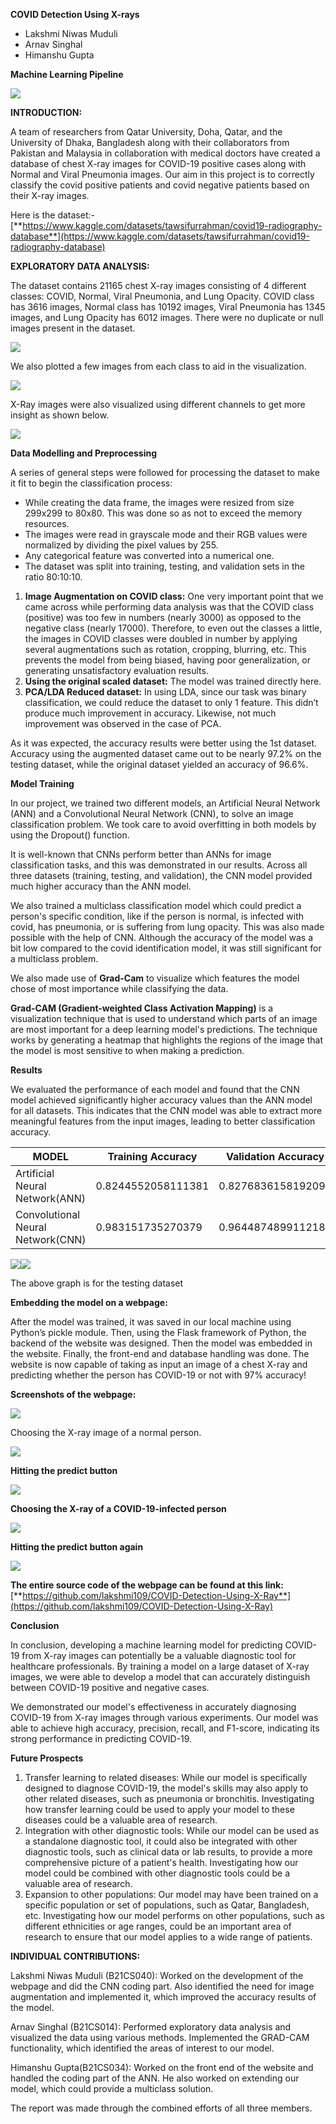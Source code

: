 **COVID Detection Using X-rays**

-   Lakshmi Niwas Muduli
-   Arnav Singhal
-   Himanshu Gupta

**Machine Learning Pipeline**

![](media/2d9396e408a836032a783af882313906.png)

**INTRODUCTION:**

A team of researchers from Qatar University, Doha, Qatar, and the University of Dhaka, Bangladesh along with their collaborators from Pakistan and Malaysia in collaboration with medical doctors have created a database of chest X-ray images for COVID-19 positive cases along with Normal and Viral Pneumonia images. Our aim in this project is to correctly classify the covid positive patients and covid negative patients based on their X-ray images.

Here is the dataset:- [**https://www.kaggle.com/datasets/tawsifurrahman/covid19-radiography-database**](https://www.kaggle.com/datasets/tawsifurrahman/covid19-radiography-database)

**EXPLORATORY DATA ANALYSIS:**

The dataset contains 21165 chest X-ray images consisting of 4 different classes: COVID, Normal, Viral Pneumonia, and Lung Opacity. COVID class has 3616 images, Normal class has 10192 images, Viral Pneumonia has 1345 images, and Lung Opacity has 6012 images. There were no duplicate or null images present in the dataset.

**![](media/11b55c92ae576045b225bd7372acbd49.png)**

We also plotted a few images from each class to aid in the visualization.

![](media/bdbfdab018aa4a597a3570efd30573e6.png)

X-Ray images were also visualized using different channels to get more insight as shown below.

**![](media/418c9648b5f22a39fe9e9a04b1aad62d.png)**

**Data Modelling and Preprocessing**

A series of general steps were followed for processing the dataset to make it fit to begin the classification process:

-   While creating the data frame, the images were resized from size 299x299 to 80x80. This was done so as not to exceed the memory resources.
-   The images were read in grayscale mode and their RGB values were normalized by dividing the pixel values by 255.
-   Any categorical feature was converted into a numerical one.
-   The dataset was split into training, testing, and validation sets in the ratio 80:10:10.
1.  **Image Augmentation on COVID class:** One very important point that we came across while performing data analysis was that the COVID class (positive) was too few in numbers (nearly 3000) as opposed to the negative class (nearly 17000). Therefore, to even out the classes a little, the images in COVID classes were doubled in number by applying several augmentations such as rotation, cropping, blurring, etc. This prevents the model from being biased, having poor generalization, or generating unsatisfactory evaluation results.
2.  **Using the original scaled dataset:** The model was trained directly here.
3.  **PCA/LDA Reduced dataset:** In using LDA, since our task was binary classification, we could reduce the dataset to only 1 feature. This didn’t produce much improvement in accuracy. Likewise, not much improvement was observed in the case of PCA.

As it was expected, the accuracy results were better using the 1st dataset. Accuracy using the augmented dataset came out to be nearly 97.2% on the testing dataset, while the original dataset yielded an accuracy of 96.6%.

**Model Training**

In our project, we trained two different models, an Artificial Neural Network (ANN) and a Convolutional Neural Network (CNN), to solve an image classification problem. We took care to avoid overfitting in both models by using the Dropout() function.

It is well-known that CNNs perform better than ANNs for image classification tasks, and this was demonstrated in our results. Across all three datasets (training, testing, and validation), the CNN model provided much higher accuracy than the ANN model.

We also trained a multiclass classification model which could predict a person's specific condition, like if the person is normal, is infected with covid, has pneumonia, or is suffering from lung opacity. This was also made possible with the help of CNN. Although the accuracy of the model was a bit low compared to the covid identification model, it was still significant for a multiclass problem.

We also made use of **Grad-Cam** to visualize which features the model chose of most importance while classifying the data.

**Grad-CAM (Gradient-weighted Class Activation Mapping)** is a visualization technique that is used to understand which parts of an image are most important for a deep learning model's predictions. The technique works by generating a heatmap that highlights the regions of the image that the model is most sensitive to when making a prediction.

**Results**

We evaluated the performance of each model and found that the CNN model achieved significantly higher accuracy values than the ANN model for all datasets. This indicates that the CNN model was able to extract more meaningful features from the input images, leading to better classification accuracy.

| MODEL                             | Training Accuracy  | Validation Accuracy | Testing Accuracy   |
|-----------------------------------|--------------------|---------------------|--------------------|
| Artificial Neural Network(ANN)    | 0.8244552058111381 | 0.827683615819209   | 0.803549818475191  |
| Convolutional Neural Network(CNN) | 0.983151735270379  | 0.9644874899112187  | 0.972922146026623  |

![](media/7a6b76a0995d59a3bbbdaa778890011a.png)![](media/b92f3b4b736e7063323ad187082565a4.png)

The above graph is for the testing dataset

**Embedding the model on a webpage:**

After the model was trained, it was saved in our local machine using Python’s pickle module. Then, using the Flask framework of Python, the backend of the website was designed. Then the model was embedded in the website. Finally, the front-end and database handling was done. The website is now capable of taking as input an image of a chest X-ray and predicting whether the person has COVID-19 or not with 97% accuracy!

**Screenshots of the webpage:**

![](media/cf6b55ca42907f81ef0df8d532e7b96e.png)

Choosing the X-ray image of a normal person.

**![](media/89373fc3f2e97321a1f0e0294f4368ce.png)**

**Hitting the predict button**

**![](media/9667272d854917b70a11b41572978bef.png)**

**Choosing the X-ray of a COVID-19-infected person**

**![](media/9cca0908693c91df3b97841aa8f4f5ee.png)**

**Hitting the predict button again**

**![](media/3dff6651b709f0cef10099a7353dfb5e.png)**

**The entire source code of the webpage can be found at this link:** [**https://github.com/lakshmi109/COVID-Detection-Using-X-Ray**](https://github.com/lakshmi109/COVID-Detection-Using-X-Ray)

**Conclusion**

In conclusion, developing a machine learning model for predicting COVID-19 from X-ray images can potentially be a valuable diagnostic tool for healthcare professionals. By training a model on a large dataset of X-ray images, we were able to develop a model that can accurately distinguish between COVID-19 positive and negative cases.

We demonstrated our model's effectiveness in accurately diagnosing COVID-19 from X-ray images through various experiments. Our model was able to achieve high accuracy, precision, recall, and F1-score, indicating its strong performance in predicting COVID-19.

**Future Prospects**

1.  Transfer learning to related diseases: While our model is specifically designed to diagnose COVID-19, the model's skills may also apply to other related diseases, such as pneumonia or bronchitis. Investigating how transfer learning could be used to apply your model to these diseases could be a valuable area of research.
2.  Integration with other diagnostic tools: While our model can be used as a standalone diagnostic tool, it could also be integrated with other diagnostic tools, such as clinical data or lab results, to provide a more comprehensive picture of a patient's health. Investigating how our model could be combined with other diagnostic tools could be a valuable area of research.
3.  Expansion to other populations: Our model may have been trained on a specific population or set of populations, such as Qatar, Bangladesh, etc. Investigating how our model performs on other populations, such as different ethnicities or age ranges, could be an important area of research to ensure that our model applies to a wide range of patients.

**INDIVIDUAL CONTRIBUTIONS:**

Lakshmi Niwas Muduli (B21CS040): Worked on the development of the webpage and did the CNN coding part. Also identified the need for image augmentation and implemented it, which improved the accuracy results of the model.

Arnav Singhal (B21CS014): Performed exploratory data analysis and visualized the data using various methods. Implemented the GRAD-CAM functionality, which identified the areas of interest to our model.

Himanshu Gupta(B21CS034): Worked on the front end of the website and handled the coding part of the ANN. He also worked on extending our model, which could provide a multiclass solution.

The report was made through the combined efforts of all three members.
